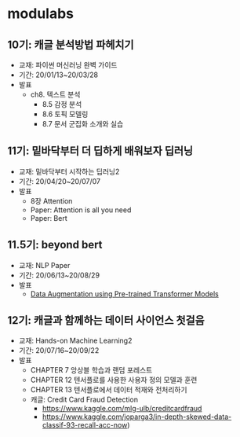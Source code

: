 # modulabs

## 10기: 캐글 분석방법 파헤치기
- 교재: 파이썬 머신러닝 완벽 가이드
- 기간: 20/01/13~20/03/28
- 발표
  - ch8. 텍스트 분석
    - 8.5 감정 분석
    - 8.6 토픽 모델링
    - 8.7 문서 군집화 소개와 실습

## 11기: 밑바닥부터 더 딥하게 배워보자 딥러닝
- 교재: 밑바닥부터 시작하는 딥러닝2
- 기간: 20/04/20~20/07/07
- 발표
  - 8장 Attention
  - Paper: Attention is all you need
  - Paper: Bert
  

## 11.5기: beyond bert
- 교재: NLP Paper
- 기간: 20/06/13~20/08/29
- 발표
  - [Data Augmentation using Pre-trained Transformer Models](https://arxiv.org/abs/2003.02245)

## 12기: 캐글과 함께하는 데이터 사이언스 첫걸음
- 교재: Hands-on Machine Learning2
- 기간: 20/07/16~20/09/22
- 발표
  - CHAPTER 7 앙상블 학습과 랜덤 포레스트
  - CHAPTER 12 텐서플로를 사용한 사용자 정의 모델과 훈련
  - CHAPTER 13 텐서플로에서 데이터 적재와 전처리하기
  - 캐글: Credit Card Fraud Detection
    - https://www.kaggle.com/mlg-ulb/creditcardfraud
    - https://www.kaggle.com/joparga3/in-depth-skewed-data-classif-93-recall-acc-now)
  

